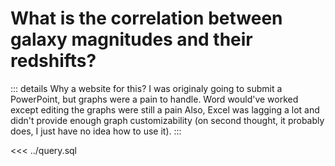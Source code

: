 <script setup>
import Graph from './Graph.vue'  
</script>

# What is the correlation between galaxy magnitudes and their redshifts?

::: details Why a website for this?
I was originaly going to submit a PowerPoint, but graphs were a pain to handle.
Word would've worked except editing the graphs were still a pain
Also, Excel was lagging a lot and didn't provide enough graph customizability (on second thought, it probably does, I just have no idea how to use it).
:::

<Graph />

<<< ../query.sql